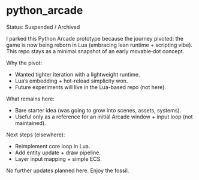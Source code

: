 # python_arcade

Status: Suspended / Archived

I parked this Python Arcade prototype because the journey pivoted: the game is now being reborn in Lua (embracing lean runtime + scripting vibe). This repo stays as a minimal snapshot of an early movable‑dot concept.

Why the pivot:
- Wanted tighter iteration with a lightweight runtime.
- Lua’s embedding + hot-reload simplicity won.
- Future experiments will live in the Lua-based repo (not here).

What remains here:
- Bare starter idea (was going to grow into scenes, assets, systems).
- Useful only as a reference for an initial Arcade window + input loop (not maintained).

Next steps (elsewhere):
- Reimplement core loop in Lua.
- Add entity update + draw pipeline.
- Layer input mapping + simple ECS.

No further updates planned here. Enjoy the fossil.
